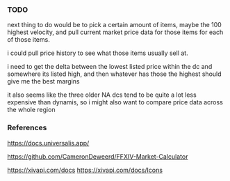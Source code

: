 ### TODO
next thing to do would be to pick a certain amount of items, maybe the 100 highest velocity, and pull current market price data for those items for each of those items.

i could pull price history to see what those items usually sell at.

i need to get the delta between the lowest listed price within the dc and somewhere its listed high, and then whatever has those the highest should give me the best margins

it also seems like the three older NA dcs tend to be quite a lot less expensive than dynamis, so i might also want to compare price data across the whole region

### References

https://docs.universalis.app/

https://github.com/CameronDeweerd/FFXIV-Market-Calculator

https://xivapi.com/docs
https://xivapi.com/docs/Icons